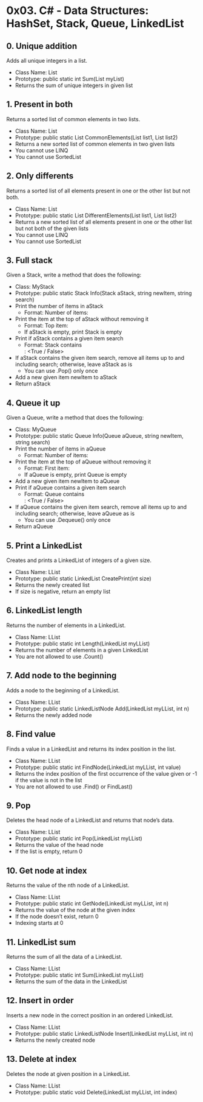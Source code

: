 # 0x03. C# - Data Structures: HashSet, Stack, Queue, LinkedList

## 0. Unique addition
Adds all unique integers in a list.
* Class Name: List
* Prototype: public static int Sum(List<int> myList)
* Returns the sum of unique integers in given list

## 1. Present in both
Returns a sorted list of common elements in two lists.
* Class Name: List
* Prototype: public static List<int> CommonElements(List<int> list1, List<int> list2)
* Returns a new sorted list of common elements in two given lists
* You cannot use LINQ
* You cannot use SortedList

## 2. Only differents
Returns a sorted list of all elements present in one or the other list but not both.
* Class Name: List
* Prototype: public static List<int> DifferentElements(List<int> list1, List<int> list2)
* Returns a new sorted list of all elements present in one or the other list but not both of the given lists
* You cannot use LINQ
* You cannot use SortedList

## 3. Full stack
Given a Stack<string>, write a method that does the following:
* Class: MyStack
* Prototype: public static Stack<string> Info(Stack<string> aStack, string newItem, string search)
* Print the number of items in aStack
	* Format: Number of items: <number>
* Print the item at the top of aStack without removing it
	* Format: Top item: <item>
	* If aStack is empty, print Stack is empty
* Print if aStack contains a given item search
	* Format: Stack contains <search>: <True / False>
* If aStack contains the given item search, remove all items up to and including search; otherwise, leave aStack as is
	* You can use .Pop() only once
* Add a new given item newItem to aStack
* Return aStack

## 4. Queue it up
Given a Queue<string>, write a method that does the following:
* Class: MyQueue
* Prototype: public static Queue<string> Info(Queue<string> aQueue, string newItem, string search)
* Print the number of items in aQueue
	* Format: Number of items: <number>
* Print the item at the top of aQueue without removing it
	* Format: First item: <item>
	* If aQueue is empty, print Queue is empty
* Add a new given item newItem to aQueue
* Print if aQueue contains a given item search
	* Format: Queue contains <search>: <True / False>
* If aQueue contains the given item search, remove all items up to and including search; otherwise, leave aQueue as is
	* You can use .Dequeue() only once
* Return aQueue

## 5. Print a LinkedList
Creates and prints a LinkedList of integers of a given size.
* Class Name: LList
* Prototype: public static LinkedList<int> CreatePrint(int size)
* Returns the newly created list
* If size is negative, return an empty list

## 6. LinkedList length
Returns the number of elements in a LinkedList.
* Class Name: LList
* Prototype: public static int Length(LinkedList<int> myLList)
* Returns the number of elements in a given LinkedList
* You are not allowed to use .Count()

## 7. Add node to the beginning
Adds a node to the beginning of a LinkedList.
* Class Name: LList
* Prototype: public static LinkedListNode<int> Add(LinkedList<int> myLList, int n)
* Returns the newly added node

## 8. Find value
Finds a value in a LinkedList and returns its index position in the list.
* Class Name: LList
* Prototype: public static int FindNode(LinkedList<int> myLList, int value)
* Returns the index position of the first occurrence of the value given or -1 if the value is not in the list
* You are not allowed to use .Find() or FindLast()

## 9. Pop
Deletes the head node of a LinkedList and returns that node’s data.
* Class Name: LList
* Prototype: public static int Pop(LinkedList<int> myLList)
* Returns the value of the head node
* If the list is empty, return 0

## 10. Get node at index
Returns the value of the nth node of a LinkedList.
* Class Name: LList
* Prototype: public static int GetNode(LinkedList<int> myLList, int n)
* Returns the value of the node at the given index
* If the node doesn’t exist, return 0
* Indexing starts at 0

## 11. LinkedList sum
Returns the sum of all the data of a LinkedList.
* Class Name: LList
* Prototype: public static int Sum(LinkedList<int> myLList)
* Returns the sum of the data in the LinkedList

## 12. Insert in order
Inserts a new node in the correct position in an ordered LinkedList.
* Class Name: LList
* Prototype: public static LinkedListNode<int> Insert(LinkedList<int> myLList, int n)
* Returns the newly created node

## 13. Delete at index
Deletes the node at given position in a LinkedList.
* Class Name: LList
* Prototype: public static void Delete(LinkedList<int> myLList, int index)
